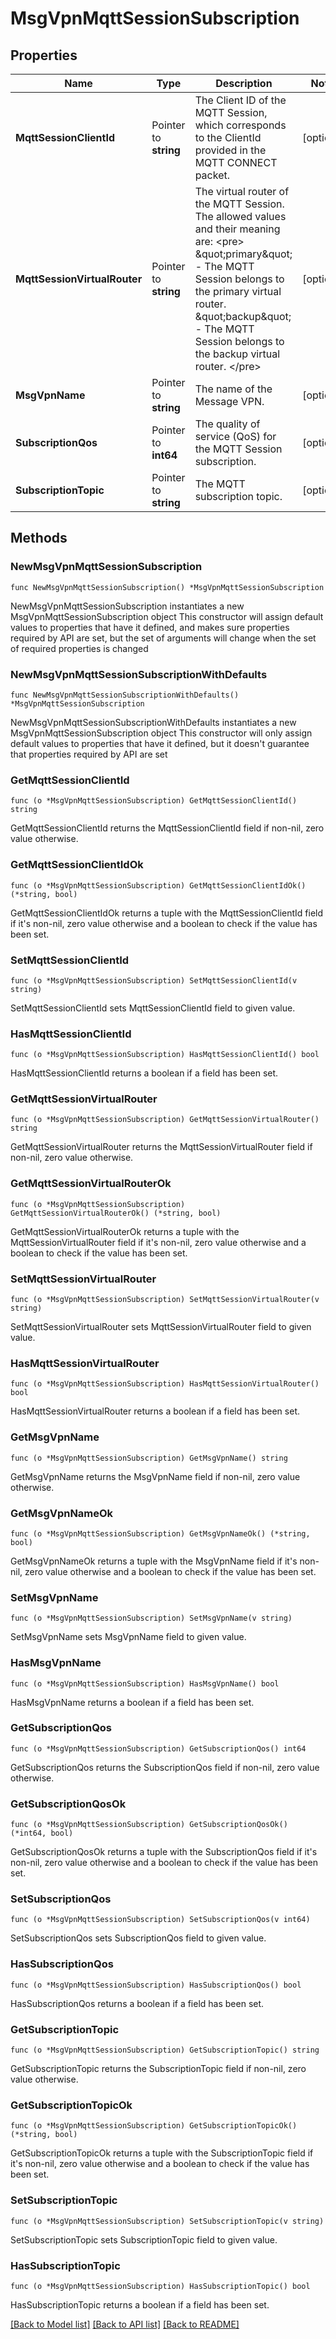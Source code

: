 # MsgVpnMqttSessionSubscription

## Properties

Name | Type | Description | Notes
------------ | ------------- | ------------- | -------------
**MqttSessionClientId** | Pointer to **string** | The Client ID of the MQTT Session, which corresponds to the ClientId provided in the MQTT CONNECT packet. | [optional] 
**MqttSessionVirtualRouter** | Pointer to **string** | The virtual router of the MQTT Session. The allowed values and their meaning are:  &lt;pre&gt; \&quot;primary\&quot; - The MQTT Session belongs to the primary virtual router. \&quot;backup\&quot; - The MQTT Session belongs to the backup virtual router. &lt;/pre&gt;  | [optional] 
**MsgVpnName** | Pointer to **string** | The name of the Message VPN. | [optional] 
**SubscriptionQos** | Pointer to **int64** | The quality of service (QoS) for the MQTT Session subscription. | [optional] 
**SubscriptionTopic** | Pointer to **string** | The MQTT subscription topic. | [optional] 

## Methods

### NewMsgVpnMqttSessionSubscription

`func NewMsgVpnMqttSessionSubscription() *MsgVpnMqttSessionSubscription`

NewMsgVpnMqttSessionSubscription instantiates a new MsgVpnMqttSessionSubscription object
This constructor will assign default values to properties that have it defined,
and makes sure properties required by API are set, but the set of arguments
will change when the set of required properties is changed

### NewMsgVpnMqttSessionSubscriptionWithDefaults

`func NewMsgVpnMqttSessionSubscriptionWithDefaults() *MsgVpnMqttSessionSubscription`

NewMsgVpnMqttSessionSubscriptionWithDefaults instantiates a new MsgVpnMqttSessionSubscription object
This constructor will only assign default values to properties that have it defined,
but it doesn't guarantee that properties required by API are set

### GetMqttSessionClientId

`func (o *MsgVpnMqttSessionSubscription) GetMqttSessionClientId() string`

GetMqttSessionClientId returns the MqttSessionClientId field if non-nil, zero value otherwise.

### GetMqttSessionClientIdOk

`func (o *MsgVpnMqttSessionSubscription) GetMqttSessionClientIdOk() (*string, bool)`

GetMqttSessionClientIdOk returns a tuple with the MqttSessionClientId field if it's non-nil, zero value otherwise
and a boolean to check if the value has been set.

### SetMqttSessionClientId

`func (o *MsgVpnMqttSessionSubscription) SetMqttSessionClientId(v string)`

SetMqttSessionClientId sets MqttSessionClientId field to given value.

### HasMqttSessionClientId

`func (o *MsgVpnMqttSessionSubscription) HasMqttSessionClientId() bool`

HasMqttSessionClientId returns a boolean if a field has been set.

### GetMqttSessionVirtualRouter

`func (o *MsgVpnMqttSessionSubscription) GetMqttSessionVirtualRouter() string`

GetMqttSessionVirtualRouter returns the MqttSessionVirtualRouter field if non-nil, zero value otherwise.

### GetMqttSessionVirtualRouterOk

`func (o *MsgVpnMqttSessionSubscription) GetMqttSessionVirtualRouterOk() (*string, bool)`

GetMqttSessionVirtualRouterOk returns a tuple with the MqttSessionVirtualRouter field if it's non-nil, zero value otherwise
and a boolean to check if the value has been set.

### SetMqttSessionVirtualRouter

`func (o *MsgVpnMqttSessionSubscription) SetMqttSessionVirtualRouter(v string)`

SetMqttSessionVirtualRouter sets MqttSessionVirtualRouter field to given value.

### HasMqttSessionVirtualRouter

`func (o *MsgVpnMqttSessionSubscription) HasMqttSessionVirtualRouter() bool`

HasMqttSessionVirtualRouter returns a boolean if a field has been set.

### GetMsgVpnName

`func (o *MsgVpnMqttSessionSubscription) GetMsgVpnName() string`

GetMsgVpnName returns the MsgVpnName field if non-nil, zero value otherwise.

### GetMsgVpnNameOk

`func (o *MsgVpnMqttSessionSubscription) GetMsgVpnNameOk() (*string, bool)`

GetMsgVpnNameOk returns a tuple with the MsgVpnName field if it's non-nil, zero value otherwise
and a boolean to check if the value has been set.

### SetMsgVpnName

`func (o *MsgVpnMqttSessionSubscription) SetMsgVpnName(v string)`

SetMsgVpnName sets MsgVpnName field to given value.

### HasMsgVpnName

`func (o *MsgVpnMqttSessionSubscription) HasMsgVpnName() bool`

HasMsgVpnName returns a boolean if a field has been set.

### GetSubscriptionQos

`func (o *MsgVpnMqttSessionSubscription) GetSubscriptionQos() int64`

GetSubscriptionQos returns the SubscriptionQos field if non-nil, zero value otherwise.

### GetSubscriptionQosOk

`func (o *MsgVpnMqttSessionSubscription) GetSubscriptionQosOk() (*int64, bool)`

GetSubscriptionQosOk returns a tuple with the SubscriptionQos field if it's non-nil, zero value otherwise
and a boolean to check if the value has been set.

### SetSubscriptionQos

`func (o *MsgVpnMqttSessionSubscription) SetSubscriptionQos(v int64)`

SetSubscriptionQos sets SubscriptionQos field to given value.

### HasSubscriptionQos

`func (o *MsgVpnMqttSessionSubscription) HasSubscriptionQos() bool`

HasSubscriptionQos returns a boolean if a field has been set.

### GetSubscriptionTopic

`func (o *MsgVpnMqttSessionSubscription) GetSubscriptionTopic() string`

GetSubscriptionTopic returns the SubscriptionTopic field if non-nil, zero value otherwise.

### GetSubscriptionTopicOk

`func (o *MsgVpnMqttSessionSubscription) GetSubscriptionTopicOk() (*string, bool)`

GetSubscriptionTopicOk returns a tuple with the SubscriptionTopic field if it's non-nil, zero value otherwise
and a boolean to check if the value has been set.

### SetSubscriptionTopic

`func (o *MsgVpnMqttSessionSubscription) SetSubscriptionTopic(v string)`

SetSubscriptionTopic sets SubscriptionTopic field to given value.

### HasSubscriptionTopic

`func (o *MsgVpnMqttSessionSubscription) HasSubscriptionTopic() bool`

HasSubscriptionTopic returns a boolean if a field has been set.


[[Back to Model list]](../README.md#documentation-for-models) [[Back to API list]](../README.md#documentation-for-api-endpoints) [[Back to README]](../README.md)


